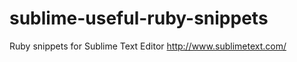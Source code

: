 sublime-useful-ruby-snippets
============================

Ruby snippets for Sublime Text Editor http://www.sublimetext.com/